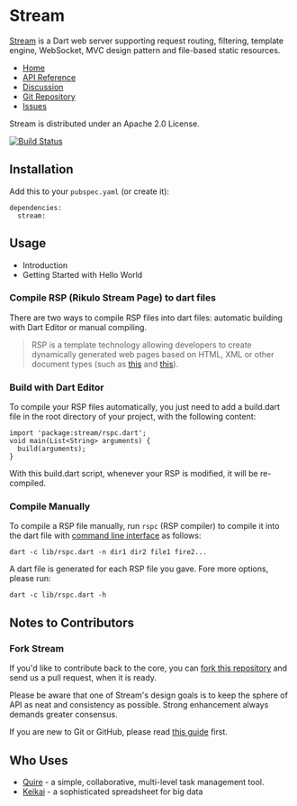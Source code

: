 # Stream

[Stream](https://github.com/rikulo/stream) is a Dart web server supporting request routing, filtering, template engine, WebSocket, MVC design pattern and file-based static resources.

* [Home](https://github.com/rikulo/stream)
* [API Reference](https://pub.dev/documentation/stream/latest/)
* [Discussion](http://stackoverflow.com/questions/tagged/rikulo)
* [Git Repository](https://github.com/rikulo/stream)
* [Issues](https://github.com/rikulo/stream/issues)

Stream is distributed under an Apache 2.0 License.

[![Build Status](https://drone.io/github.com/rikulo/stream/status.png)](https://drone.io/github.com/rikulo/stream/latest)

## Installation

Add this to your `pubspec.yaml` (or create it):

    dependencies:
      stream:


## Usage

* Introduction
* Getting Started with Hello World

### Compile RSP (Rikulo Stream Page) to dart files

There are two ways to compile RSP files into dart files: automatic building with Dart Editor or manual compiling.

> RSP is a template technology allowing developers to create dynamically generated web pages based on HTML, XML or other document types (such as [this](https://github.com/rikulo/stream/blob/master/example/hello-mvc/webapp/listView.rsp.html) and [this](https://github.com/rikulo/stream/blob/master/test/features/webapp/includerView.rsp.html)).

### Build with Dart Editor

To compile your RSP files automatically, you just need to add a build.dart file in the root directory of your project, with the following content:

    import 'package:stream/rspc.dart';
    void main(List<String> arguments) {
      build(arguments);
    }

With this build.dart script, whenever your RSP is modified, it will be re-compiled.

### Compile Manually

To compile a RSP file manually, run `rspc` (RSP compiler) to compile it into the dart file with [command line interface](https://en.wikipedia.org/wiki/Command-line_interface) as follows:

    dart -c lib/rspc.dart -n dir1 dir2 file1 fire2...

A dart file is generated for each RSP file you gave. Fore more options, please run:

    dart -c lib/rspc.dart -h

## Notes to Contributors

### Fork Stream

If you'd like to contribute back to the core, you can [fork this repository](https://help.github.com/articles/fork-a-repo) and send us a pull request, when it is ready.

Please be aware that one of Stream's design goals is to keep the sphere of API as neat and consistency as possible. Strong enhancement always demands greater consensus.

If you are new to Git or GitHub, please read [this guide](https://help.github.com/) first.

## Who Uses

* [Quire](https://quire.io) - a simple, collaborative, multi-level task management tool.
* [Keikai](https://keikai.io) - a sophisticated spreadsheet for big data
